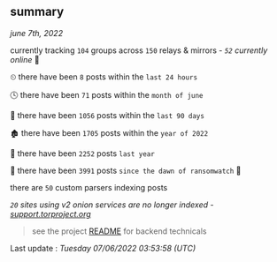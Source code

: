 
## summary
_june 7th, 2022_

currently tracking `104` groups across `150` relays & mirrors - _`52` currently online_ 📡

⏲ there have been `8` posts within the `last 24 hours`

🕓 there have been `71` posts within the `month of june`

📅 there have been `1056` posts within the `last 90 days`

🏚 there have been `1705` posts within the `year of 2022`

🚀 there have been `2252` posts `last year`

🦕 there have been `3991` posts `since the dawn of ransomwatch` 🐣

there are `50` custom parsers indexing posts

_`20` sites using v2 onion services are no longer indexed - [support.torproject.org](https://support.torproject.org/onionservices/v2-deprecation/)_

> see the project [README](https://github.com/jmousqueton/ransomwatch#readme) for backend technicals



Last update : _Tuesday 07/06/2022 03:53:58 (UTC)_

